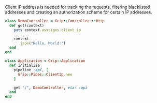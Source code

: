 Client IP address is needed for tracking the requests, filtering blacklisted addresses and creating an authorization scheme for certain IP addresses.

```ruby
class DemoController < Grip::Controllers::Http
  def get(context)
    puts context.asssigns.client_ip

    context
      .json("Hello, World!")
  end
end

class Application < Grip::Application
  def initialize
    pipeline :api, [
      Grip::Pipes::ClientIp.new
    ]

    get "/", DemoController, via: :api
  end
end
```
